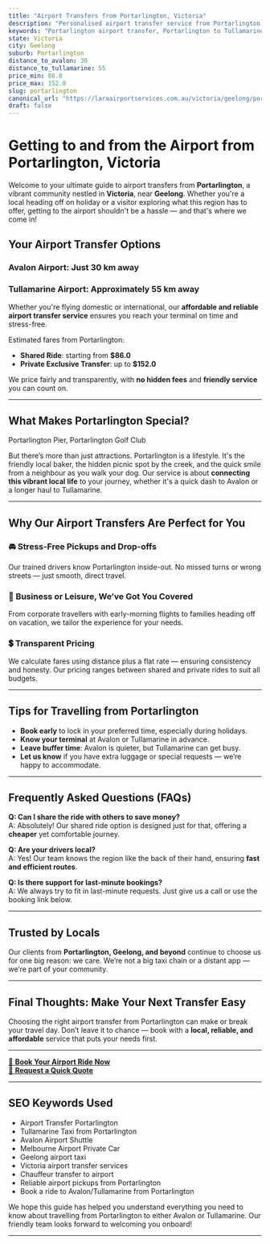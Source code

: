 ```yaml
---
title: "Airport Transfers from Portarlington, Victoria"
description: "Personalised airport transfer service from Portarlington to Avalon and Tullamarine airports. Enjoy a smooth, affordable ride with us!"
keywords: "Portarlington airport transfer, Portarlington to Tullamarine, Portarlington to Avalon, airport taxi Portarlington, private airport transfer Portarlington, shared ride Portarlington, Portarlington transfers, airport shuttle Portarlington, book Portarlington airport taxi, affordable Portarlington airport transfer, Portarlington airport transfer service, airport transfer Geelong, airport transfer Melbourne, Melbourne airport taxi, airport transfers Victoria, Tullamarine airport shuttle, Avalon airport transfers, Melbourne private transfer, airport transport services Melbourne"
state: Victoria
city: Geelong
suburb: Portarlington
distance_to_avalon: 30
distance_to_tullamarine: 55
price_min: 86.0
price_max: 152.0
slug: portarlington
canonical_url: "https://laraairportservices.com.au/victoria/geelong/portarlington/"
draft: false
---
```


# Getting to and from the Airport from Portarlington, Victoria

Welcome to your ultimate guide to airport transfers from **Portarlington**, a vibrant community nestled in **Victoria**, near **Geelong**. Whether you're a local heading off on holiday or a visitor exploring what this region has to offer, getting to the airport shouldn't be a hassle — and that's where we come in!

## Your Airport Transfer Options

### Avalon Airport: Just 30 km away  
### Tullamarine Airport: Approximately 55 km away

Whether you're flying domestic or international, our **affordable and reliable airport transfer service** ensures you reach your terminal on time and stress-free.

Estimated fares from Portarlington:
- **Shared Ride**: starting from **$86.0**
- **Private Exclusive Transfer**: up to **$152.0**

We price fairly and transparently, with **no hidden fees** and **friendly service** you can count on.

---

## What Makes Portarlington Special?

Portarlington Pier, Portarlington Golf Club

But there’s more than just attractions. Portarlington is a lifestyle. It's the friendly local baker, the hidden picnic spot by the creek, and the quick smile from a neighbour as you walk your dog. Our service is about **connecting this vibrant local life** to your journey, whether it's a quick dash to Avalon or a longer haul to Tullamarine.

---

## Why Our Airport Transfers Are Perfect for You

### 🚘 Stress-Free Pickups and Drop-offs
Our trained drivers know Portarlington inside-out. No missed turns or wrong streets — just smooth, direct travel.

### 💼 Business or Leisure, We’ve Got You Covered
From corporate travellers with early-morning flights to families heading off on vacation, we tailor the experience for your needs.

### 💲 Transparent Pricing
We calculate fares using distance plus a flat rate — ensuring consistency and honesty. Our pricing ranges between shared and private rides to suit all budgets.

---

## Tips for Travelling from Portarlington

- **Book early** to lock in your preferred time, especially during holidays.
- **Know your terminal** at Avalon or Tullamarine in advance.
- **Leave buffer time**: Avalon is quieter, but Tullamarine can get busy.
- **Let us know** if you have extra luggage or special requests — we’re happy to accommodate.

---

## Frequently Asked Questions (FAQs)

**Q: Can I share the ride with others to save money?**  
A: Absolutely! Our shared ride option is designed just for that, offering a **cheaper** yet comfortable journey.

**Q: Are your drivers local?**  
A: Yes! Our team knows the region like the back of their hand, ensuring **fast and efficient routes**.

**Q: Is there support for last-minute bookings?**  
A: We always try to fit in last-minute requests. Just give us a call or use the booking link below.

---

## Trusted by Locals

Our clients from **Portarlington, Geelong, and beyond** continue to choose us for one big reason: we care. We’re not a big taxi chain or a distant app — we’re part of your community.

---

## Final Thoughts: Make Your Next Transfer Easy

Choosing the right airport transfer from Portarlington can make or break your travel day. Don’t leave it to chance — book with a **local, reliable, and affordable** service that puts your needs first.

---

[📅 **Book Your Airport Ride Now**](https://laraairportservices.square.site/s/appointments)  
[📧 **Request a Quick Quote**](https://laraairportservices.square.site/contact-us)

---

## SEO Keywords Used
- Airport Transfer Portarlington
- Tullamarine Taxi from Portarlington
- Avalon Airport Shuttle
- Melbourne Airport Private Car
- Geelong airport taxi
- Victoria airport transfer services
- Chauffeur transfer to airport
- Reliable airport pickups from Portarlington
- Book a ride to Avalon/Tullamarine from Portarlington

We hope this guide has helped you understand everything you need to know about travelling from Portarlington to either Avalon or Tullamarine. Our friendly team looks forward to welcoming you onboard!

---
